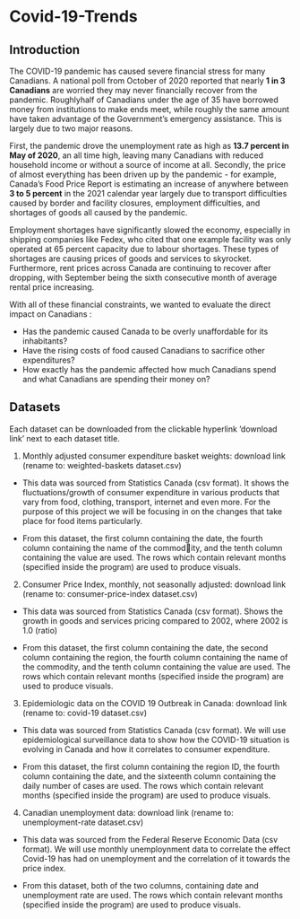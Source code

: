 # Covid-19-Trends

## Introduction

The COVID-19 pandemic has caused severe financial stress for many Canadians. A  national poll from October of 2020 reported that nearly **1 in 3 Canadians** are 
worried they may never financially recover from the pandemic. Roughlyhalf of Canadians under the age of 35 have borrowed money from institutions to 
make ends meet, while roughly the same amount have taken advantage of the Government’s emergency assistance. This is largely due to two major reasons.


First, the pandemic drove the unemployment rate as high as **13.7 percent in May of 2020**, an all time high, leaving many Canadians with reduced household income 
or without a source of income at all. Secondly, the price of almost everything has been driven up by the pandemic - for example, Canada’s Food Price Report is 
estimating an increase of anywhere between **3 to 5 percent** in the 2021 calendar year largely due to transport difficulties caused by border and facility closures,
employment difficulties, and shortages of goods all caused by the pandemic.


Employment shortages have significantly slowed the economy, especially in shipping companies like Fedex, who cited that one example facility was only operated at
65 percent capacity due to labour shortages. These types of shortages are causing prices of goods and services to skyrocket. Furthermore, rent prices across Canada
are continuing to recover after dropping, with September being the sixth consecutive month of average rental price increasing.


With all of these financial constraints, we wanted to evaluate the direct impact on Canadians :
* Has the pandemic caused Canada to be overly unaffordable for its inhabitants? 
* Have the rising costs of food caused Canadians to sacrifice other expenditures? 
* How exactly has the pandemic affected how much Canadians spend and what Canadians are spending their money on?

## Datasets

Each dataset can be downloaded from the clickable hyperlink ’download link’ next to each dataset title.

1. Monthly adjusted consumer expenditure basket weights: download link (rename to: weighted-baskets dataset.csv)

* This data was sourced from Statistics Canada (csv format). It shows the fluctuations/growth of consumer expenditure in various products that vary from food, 
clothing, transport, internet and even more. For the purpose of this project we will be focusing in on the changes that take place for food items particularly.

* From this dataset, the first column containing the date, the fourth column containing the name of the commodity, and the tenth column containing the value are used. The rows which contain relevant months (specified inside the program) are used to produce visuals.

2. Consumer Price Index, monthly, not seasonally adjusted: download link (rename to: consumer-price-index dataset.csv)

* This data was sourced from Statistics Canada (csv format). Shows the growth in goods and services pricing compared to 2002, where 2002 is 1.0 (ratio)

* From this dataset, the first column containing the date, the second column containing the region, the fourth column containing the name of the commodity, and 
the tenth column containing the value are used. The rows which contain relevant months (specified inside the program) are used to produce visuals.

3. Epidemiologic data on the COVID 19 Outbreak in Canada: download link (rename to: covid-19 dataset.csv)

* This data was sourced from Statistics Canada (csv format). We will use epidemiological surveillance data to show how the COVID-19 situation is evolving in Canada 
and how it correlates to consumer expenditure.

* From this dataset, the first column containing the region ID, the fourth column containing the date, and the sixteenth column containing the daily number of cases
are used. The rows which contain relevant months (specified inside the program) are used to produce visuals.

4. Canadian unemployment data: download link (rename to: unemployment-rate dataset.csv)

* This data was sourced from the Federal Reserve Economic Data (csv format). We will use monthly unemploynment data to correlate the effect Covid-19 has had on 
unemployment and the correlation of it towards the price index.

* From this dataset, both of the two columns, containing date and unemployment rate are used. The rows which contain relevant months (specified inside the program) 
are used to produce visuals.
